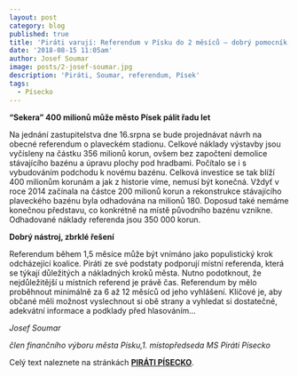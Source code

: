 ```yaml
---
layout: post
category: blog
published: true
title: 'Piráti varují: Referendum v Písku do 2 měsíců – dobrý pomocník, nebo zlý pán?'
date: '2018-08-15 11:05am'
author: Josef Soumar
image: posts/2-josef-soumar.jpg
description: 'Piráti, Soumar, referendum, Písek'
tags:
  - Písecko
---
```

__“Sekera” 400 milionů může město Písek pálit řadu let__

Na jednání zastupitelstva dne 16.srpna se bude projednávat návrh na obecné referendum o plaveckém stadionu. Celkové náklady výstavby jsou vyčísleny na částku 356 milionů korun, ovšem bez započtení demolice stávajícího bazénu a úpravu plochy pod hradbami. Počítalo se i s vybudováním podchodu k novému bazénu. Celková investice se tak blíží 400 milionům korunám a jak z historie víme, nemusí být konečná. Vždyť v roce 2014 začínala na částce 200 milionů korun a rekonstrukce stávajícího plaveckého bazénu byla odhadována na milionů 180. Doposud také nemáme konečnou představu, co konkrétně na místě původního bazénu vznikne. Odhadované náklady referenda jsou 350 000 korun.

__Dobrý nástroj, zbrklé řešení__

Referendum během 1,5 měsíce může být vnímáno jako populistický krok odcházející koalice. Piráti ze své podstaty podporují místní referenda, která se týkají důležitých a nákladných kroků města. Nutno podotknout, že nejdůležitější u místních referend je právě čas. Referendum by mělo proběhnout minimálně za 6 až 12 měsíců od jeho vyhlášení. Klíčové je, aby občané měli možnost vyslechnout si obě strany a vyhledat si dostatečné, adekvátní informace a podklady před hlasováním...

_Josef Soumar_

_člen finančního výboru města Písku,1. místopředseda MS Piráti Písecko_

Celý text naleznete na stránkách [**PIRÁTI PÍSECKO**](http://www.piratipisecko.cz/pirati-varuji-referendum-do-2-mesicu-dobry-pomocnik-nebo-zly-pan/).
